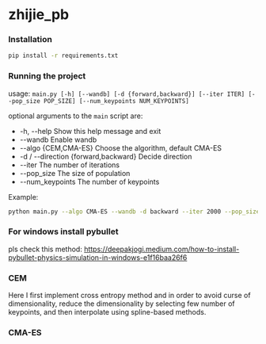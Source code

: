 # zhijie_pb

### Installation

```bash
pip install -r requirements.txt
```

### Running the project

usage: `main.py [-h] [--wandb] [-d {forward,backward}] [--iter ITER] [--pop_size POP_SIZE] [--num_keypoints NUM_KEYPOINTS]`

optional arguments to the `main` script are:
* -h, --help            Show this help message and exit
* --wandb               Enable wandb
* --algo {CEM,CMA-ES}   Choose the algorithm, default CMA-ES
* -d / --direction {forward,backward} Decide direction
* --iter            The number of iterations
* --pop_size    The size of population
* --num_keypoints  The number of keypoints

Example:

```bash
python main.py --algo CMA-ES --wandb -d backward --iter 2000 --pop_size 50 --num_keypoints 6
```


### For windows install pybullet

pls check this method: https://deepakjogi.medium.com/how-to-install-pybullet-physics-simulation-in-windows-e1f16baa26f6

### CEM
Here I first implement cross entropy method and in order to avoid curse of dimensionality, reduce the dimensionality by selecting few number of keypoints, and then interpolate using spline-based methods.
### CMA-ES
